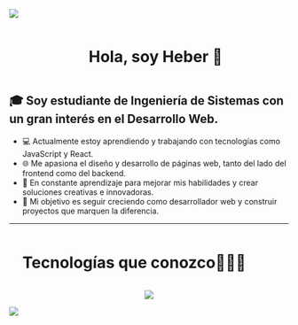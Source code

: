 
<!--horizontal divider(gradiant)-->
<img src="https://user-images.githubusercontent.com/73097560/115834477-dbab4500-a447-11eb-908a-139a6edaec5c.gif">

<!--h1 without bottom border-->
<div id="user-content-toc">
  <ul align="center">
    <summary><h1 style="display: inline-block">Hola, soy Heber 👋</h1></summary>
  </ul>
</div>


## 🎓 Soy estudiante de Ingeniería de Sistemas con un gran interés en el Desarrollo Web.
  

- 💻 Actualmente estoy aprendiendo y trabajando con tecnologías como JavaScript y React.
- 🌐 Me apasiona el diseño y desarrollo de páginas web, tanto del lado del frontend como del backend.
- 🚀 En constante aprendizaje para mejorar mis habilidades y crear soluciones creativas e innovadoras.
- 🎯 Mi objetivo es seguir creciendo como desarrollador web y construir proyectos que marquen la diferencia.

---

<div id="user-content-toc">
  <ul>
    <summary><h1 style="display: inline-block">Tecnologías que conozco👨🏻‍💻</h2></summary>
  </ul>
</div>

<p align="center">
  <a href="https://skillicons.dev">
    <img src="https://skillicons.dev/icons?i=git,css,postgres,figma,github,html,java,js,materialui,mysql,postman,py,react,tailwind,vscode,astro,sass,bootstrap&perline=14" />
  </a>
</p>




<!-- CONTACTO -->
<!--<h3 align="left">Contactame en 🤝</h3>
<p align="left">
<a href="#" target="blank"><img align="center" src="https://raw.githubusercontent.com/rahuldkjain/github-profile-readme-generator/master/src/images/icons/Social/linked-in-alt.svg" alt="Heber Sedano Salvador" height="30" width="40" /></a>
<a href="https://instagram.com/heber.dev" target="blank"><img align="center" src="https://raw.githubusercontent.com/rahuldkjain/github-profile-readme-generator/master/src/images/icons/Social/instagram.svg" alt="anderson_mend53" height="30" width="40" /></a>
</p>-->



<!--horizontal divider(gradiant)-->
<img src="https://user-images.githubusercontent.com/73097560/115834477-dbab4500-a447-11eb-908a-139a6edaec5c.gif">

